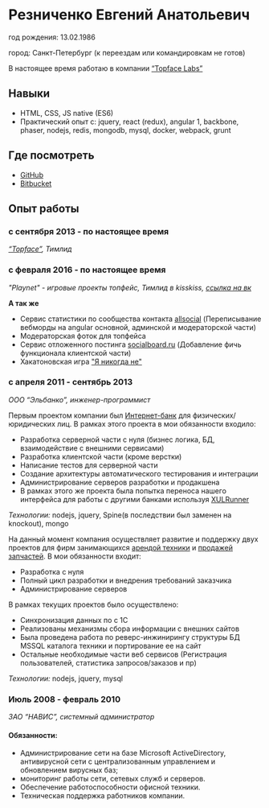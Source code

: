 # Резниченко Евгений Анатольевич

год рождения: 13.02.1986

город: Санкт-Петербург (к переездам или командировкам не готов)

В настоящее время работаю в компании [“Topface Labs”](http://team.topface.com/)

## Навыки
- HTML, CSS, JS native (ES6)
- Практический опыт с: jquery, react (redux), angular 1, backbone, phaser, nodejs, redis, mongodb, mysql, docker, webpack, grunt

## Где посмотреть
- [GitHub](https://github.io/zxcabs/)
- [Bitbucket](https://bitbucket.org/zxcabs/)


## Опыт работы

### с сентября 2013 - по настоящее время
_[“Topface”](http://topface.com/), Тимлид_

### c февраля 2016 - по настоящее время
_"Playnet" - игровые проекты топфейс, Тимлид в kisskiss, [ссылка на вк](https://new.vk.com/ksskssmeow)_

**А так же**
- Сервис статистики по сообщества контакта [allsocial](http://allsocial.ru) (Переписывание вебморды на angular основной, админской и модераторской части)
- Модераторская фоток для топфейса
- Сервис отложенного постинга [socialboard.ru](http://socialboard.ru) (Добавление фичь функционала клиентской части)
- Хакатоновская игра ["Я никогда не"](https://vk.com/app5170296)

### с апреля 2011 - сентябрь 2013
_ООО “Эльбанко”, инженер-программист_

Первым проектом компании был [Интернет-банк](http://elbanco.ru) для физических/юридических лиц. В рамках этого проекта в мои обязанности входило:

- Разработка серверной части с нуля (бизнес логика, БД, взаимодействие с внешними сервисами)
- Разработка клиентской части (кроме верстки)
- Написание тестов для серверной части
- Создание архитектуры автоматического тестирования и интеграции
- Администрирование серверов разработки и продакшена
- В рамках этого же проекта была попытка переноса нашего интерфейса для работы с другими банками используя [XULRunner](http://ru.wikipedia.org/wiki/XULRunner)

_Технологии:_
nodejs, jquery, Spine(в последствии был заменен на knockout), mongo

На данный момент компания осуществляет развитие и поддержку двух проектов для фирм занимающихся [арендой техники](http://promtexspb.ru) и [продажей запчастей](http://part-on.ru).
В мои обязанности входит:

- Разработка с нуля
- Полный цикл разработки и внедрения требований заказчика
- Администрирование серверов

В рамках текущих проектов было осуществлено:

- Синхронизация данных по с 1С
- Реализованы механизмы сбора информации с внешних сайтов
- Была проведена работа по реверс-инжинирингу структуры БД MSSQL каталога техники и портирование ее на сайт
- Остальные необходимые части веб сервисов (Регистрация пользователей, статистика запросов/заказов и пр)

_Технологии:_
nodejs, jquery, mysql

### Июль 2008 - февраль  2010
_ЗАО “НАВИС”, системный администратор_
#### Обязанности:
- Администрирование сети на базе Microsoft ActiveDirectory, антивирусной сети с централизованным управлением и обновлением вирусных баз;
- мониторинг работы сети, сетевых служб и серверов.
- Обеспечение работоспособности офисной техники.
- Техническая поддержка работников компании.
